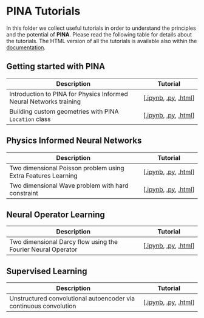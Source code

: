 # PINA Tutorials

In this folder we collect useful tutorials in order to understand the principles and the potential of **PINA**. Please read the following table for details about the tutorials. The HTML version of all the tutorials is available also within the [documentation](http://mathlab.github.io/PINA/).

## Getting started with PINA

| Description   | Tutorial |
|---------------|-----------|
Introduction to PINA for Physics Informed Neural Networks training|[[.ipynb](tutorial1/tutorial.ipynb),&#160;[.py](tutorial1/tutorial.py),&#160;[.html](http://mathlab.github.io/PINA/_rst/tutorial1/tutorial.html)]| 
Building custom geometries with PINA `Location` class|[[.ipynb](tutorial1/tutorial.ipynb),&#160;[.py](tutorial1/tutorial.py),&#160;[.html](http://mathlab.github.io/PINA/_rst/tutorial1/tutorial.html)]| 


## Physics Informed Neural Networks
| Description   | Tutorial  | 
|---------------|-----------|
Two dimensional Poisson problem using Extra Features Learning &nbsp; &nbsp; |[[.ipynb](tutorial2/tutorial.ipynb),&#160;[.py](tutorial2/tutorial.py),&#160;[.html](http://mathlab.github.io/PINA/_rst/tutorial2/tutorial.html)]|
Two dimensional Wave problem with hard constraint |[[.ipynb](tutorial3/tutorial.ipynb),&#160;[.py](tutorial3/tutorial.py),&#160;[.html](http://mathlab.github.io/PINA/_rst/tutorial3/tutorial.html)]|

## Neural Operator Learning
| Description   | Tutorial  |
|---------------|-----------|
Two dimensional Darcy flow using the Fourier Neural Operator  &nbsp; &nbsp; &nbsp;&nbsp; &nbsp;|[[.ipynb](tutorial5/tutorial.ipynb),&#160;[.py](tutorial5/tutorial.py),&#160;[.html](http://mathlab.github.io/PINA/_rst/tutorial5/tutorial.html)]|  

## Supervised Learning
| Description   | Tutorial  |
|---------------|-----------|
Unstructured convolutional autoencoder via continuous convolution |[[.ipynb](tutorial4/tutorial.ipynb),&#160;[.py](tutorial4/tutorial.py),&#160;[.html](http://mathlab.github.io/PINA/_rst/tutorial4/tutorial.html)]|
